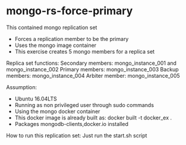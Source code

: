 # mongo-rs-force-primary
This contained mongo replication set

- Forces a replication member to be the primary
- Uses the mongo image container 
- This exercise creates 5 mongo members for a replica set

Replica set functions:
Secondary members: mongo_instance_001 and mongo_instance_002
Primary members: mongo_instance_003
Backup members: mongo_instance_004
Arbiter member: mongo_instance_005

Assumption:
- Ubuntu 16.04LTS
- Running as non privileged user through sudo commands
- Using the mongo docker container
- This docker image is already built as: docker built -t docker_ex .
- Packages mongodb-clients,docker.io installed

How to run this replication set:
Just run the start.sh script
